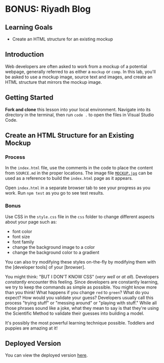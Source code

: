 # BONUS: Riyadh Blog

## Learning Goals

- Create an HTML structure for an existing mockup

## Introduction

Web developers are often asked to work from a mockup of a potential webpage,
generally referred to as either a `mockup` or `comp`. In this lab, you'll be
asked to use a mockup image, source text and images, and create an HTML
structure that mirrors the mockup image.

## Getting Started

**Fork and clone** this lesson into your local environment. Navigate into its
directory in the terminal, then run `code .` to open the files in Visual Studio
Code.

## Create an HTML Structure for an Existing Mockup

### Process

In the `index.html` file, use the comments in the code to place the content from
`SOURCE.md` in the proper locations. The image file
[`MOCKUP.jpg`](https://s3.amazonaws.com/learn-verified/RIYADH-MOCKUP.jpg) can be
used as a reference to build the `index.html` page as it appears.

Open `index.html` in a separate browser tab to see your progress as you work.
Run `npm test` as you go to see test results.

### Bonus

Use CSS in the `style.css` file in the `css` folder to change different aspects
about your page such as:

- font color
- font size
- font family
- change the background image to a color
- change the background color to a gradient

You can also try modifying these styles on-the-fly by modifying them with the
[developer tools] of your [browser].

You might think: "BUT I DON'T KNOW CSS" (_very well_ or _at all_). Developers
_constantly_ encounter this feeling. Since developers are constantly learning,
we try to keep the commands as simple as possible. You might know more than you
think! What happens if you change `red` to `green`? What do you expect? How
would you validate your guess? Developers usually call this process "trying
stuff" or "messing around" or "playing with stuff." While all those phrases
sound like a joke, what they mean to say is that they're using the Scientific
Method to validate their guesses into building a model.

It's possibly the most powerful learning technique possible. Toddlers and
puppies are amazing at it!

## Deployed Version
You can view the deployed version [here](https://allantuikong.github.io/phase-0-html-riyadh-blog-lab/).

